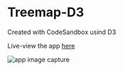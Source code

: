 # Treemap-D3

Created with CodeSandbox usind D3

Live-view the app [here](https://c7bnt.csb.app/)

![app image capture](  
https://uploads.codesandbox.io/uploads/user/3da8032e-cd8c-4966-8d2b-a74f580418b9/qdnI-Choropleth.png)

